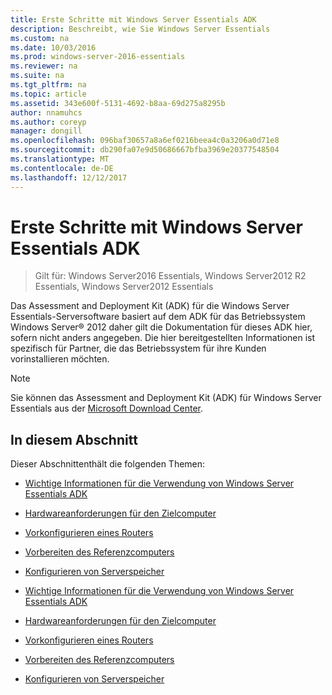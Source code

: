 ```yaml
---
title: Erste Schritte mit Windows Server Essentials ADK
description: Beschreibt, wie Sie Windows Server Essentials
ms.custom: na
ms.date: 10/03/2016
ms.prod: windows-server-2016-essentials
ms.reviewer: na
ms.suite: na
ms.tgt_pltfrm: na
ms.topic: article
ms.assetid: 343e600f-5131-4692-b8aa-69d275a8295b
author: nnamuhcs
ms.author: coreyp
manager: dongill
ms.openlocfilehash: 096baf30657a8a6ef0216beea4c0a3206a0d71e8
ms.sourcegitcommit: db290fa07e9d50686667bfba3969e20377548504
ms.translationtype: MT
ms.contentlocale: de-DE
ms.lasthandoff: 12/12/2017
---
```

# <a name="getting-started-with-the-windows-server-essentials-adk"></a>Erste Schritte mit Windows Server Essentials ADK

>Gilt für: Windows Server2016 Essentials, Windows Server2012 R2 Essentials, Windows Server2012 Essentials

Das Assessment and Deployment Kit (ADK) für die Windows Server Essentials-Serversoftware basiert auf dem ADK für das Betriebssystem Windows Server® 2012 daher gilt die Dokumentation für dieses ADK hier, sofern nicht anders angegeben. Die hier bereitgestellten Informationen ist spezifisch für Partner, die das Betriebssystem für ihre Kunden vorinstallieren möchten.  
  
> [!NOTE]
>  Sie können das Assessment and Deployment Kit (ADK) für Windows Server Essentials aus der [Microsoft Download Center](https://www.microsoft.com/download/details.aspx?id=34866).  
  
## <a name="in-this-section"></a>In diesem Abschnitt  
 Dieser Abschnittenthält die folgenden Themen:  
  

-   [Wichtige Informationen für die Verwendung von Windows Server Essentials ADK](Important-Information-for-Using-the-Windows-Server-Essentials-ADK.md)  
  
-   [Hardwareanforderungen für den Zielcomputer](Hardware-Requirements-for-the-Target-Computer.md)  
  
-   [Vorkonfigurieren eines Routers](Preconfiguring-a-Router.md)  
  
-   [Vorbereiten des Referenzcomputers](Prepare-the-Technician-Computer.md)  
  
-   [Konfigurieren von Serverspeicher](Configure-Server-Storage.md)

-   [Wichtige Informationen für die Verwendung von Windows Server Essentials ADK](../install/Important-Information-for-Using-the-Windows-Server-Essentials-ADK.md)  
  
-   [Hardwareanforderungen für den Zielcomputer](../install/Hardware-Requirements-for-the-Target-Computer.md)  
  
-   [Vorkonfigurieren eines Routers](../install/Preconfiguring-a-Router.md)  
  
-   [Vorbereiten des Referenzcomputers](../install/Prepare-the-Technician-Computer.md)  
  
-   [Konfigurieren von Serverspeicher](../install/Configure-Server-Storage.md)

